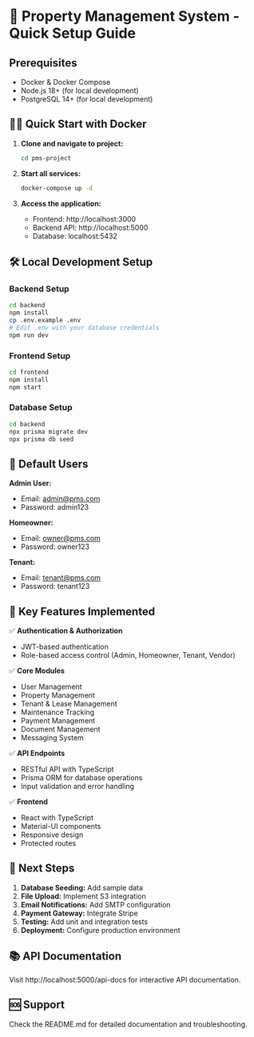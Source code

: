 # 🚀 Property Management System - Quick Setup Guide

## Prerequisites
- Docker & Docker Compose
- Node.js 18+ (for local development)
- PostgreSQL 14+ (for local development)

## 🏃‍♂️ Quick Start with Docker

1. **Clone and navigate to project:**
   ```bash
   cd pms-project
   ```

2. **Start all services:**
   ```bash
   docker-compose up -d
   ```

3. **Access the application:**
   - Frontend: http://localhost:3000
   - Backend API: http://localhost:5000
   - Database: localhost:5432

## 🛠️ Local Development Setup

### Backend Setup
```bash
cd backend
npm install
cp .env.example .env
# Edit .env with your database credentials
npm run dev
```

### Frontend Setup
```bash
cd frontend
npm install
npm start
```

### Database Setup
```bash
cd backend
npx prisma migrate dev
npx prisma db seed
```

## 📱 Default Users

**Admin User:**
- Email: admin@pms.com
- Password: admin123

**Homeowner:**
- Email: owner@pms.com  
- Password: owner123

**Tenant:**
- Email: tenant@pms.com
- Password: tenant123

## 🔧 Key Features Implemented

✅ **Authentication & Authorization**
- JWT-based authentication
- Role-based access control (Admin, Homeowner, Tenant, Vendor)

✅ **Core Modules**
- User Management
- Property Management
- Tenant & Lease Management
- Maintenance Tracking
- Payment Management
- Document Management
- Messaging System

✅ **API Endpoints**
- RESTful API with TypeScript
- Prisma ORM for database operations
- Input validation and error handling

✅ **Frontend**
- React with TypeScript
- Material-UI components
- Responsive design
- Protected routes

## 🚀 Next Steps

1. **Database Seeding:** Add sample data
2. **File Upload:** Implement S3 integration
3. **Email Notifications:** Add SMTP configuration
4. **Payment Gateway:** Integrate Stripe
5. **Testing:** Add unit and integration tests
6. **Deployment:** Configure production environment

## 📚 API Documentation

Visit http://localhost:5000/api-docs for interactive API documentation.

## 🆘 Support

Check the README.md for detailed documentation and troubleshooting.
